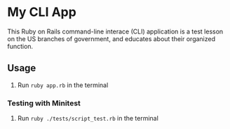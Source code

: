 # My CLI App

This Ruby on Rails command-line interace (CLI) application is a test lesson on the US branches of government, and educates about their organized function.

## Usage

1. Run ```ruby app.rb``` in the terminal


### Testing with Minitest
1. Run ```ruby ./tests/script_test.rb``` in the terminal 
